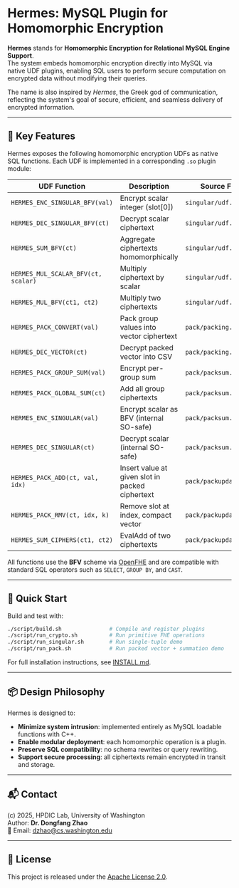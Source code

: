 # Hermes: MySQL Plugin for Homomorphic Encryption

**Hermes** stands for **Homomorphic Encryption for Relational MySQL Engine Support**.  
The system embeds homomorphic encryption directly into MySQL via native UDF plugins, enabling SQL users to perform secure computation on encrypted data without modifying their queries.

The name is also inspired by *Hermes*, the Greek god of communication, reflecting the system's goal of secure, efficient, and seamless delivery of encrypted information.

---

## 🔐 Key Features

Hermes exposes the following homomorphic encryption UDFs as native SQL functions. Each UDF is implemented in a corresponding `.so` plugin module:

| UDF Function | Description | Source File |
|--------------|-------------|-------------|
| `HERMES_ENC_SINGULAR_BFV(val)` | Encrypt scalar integer (slot[0]) | `singular/udf.cpp` |
| `HERMES_DEC_SINGULAR_BFV(ct)` | Decrypt scalar ciphertext | `singular/udf.cpp` |
| `HERMES_SUM_BFV(ct)` | Aggregate ciphertexts homomorphically | `singular/udf.cpp` |
| `HERMES_MUL_SCALAR_BFV(ct, scalar)` | Multiply ciphertext by scalar | `singular/udf.cpp` |
| `HERMES_MUL_BFV(ct1, ct2)` | Multiply two ciphertexts | `singular/udf.cpp` |
| `HERMES_PACK_CONVERT(val)` | Pack group values into vector ciphertext | `pack/packing.cpp` |
| `HERMES_DEC_VECTOR(ct)` | Decrypt packed vector into CSV | `pack/packing.cpp` |
| `HERMES_PACK_GROUP_SUM(val)` | Encrypt per-group sum | `pack/packsum.cpp` |
| `HERMES_PACK_GLOBAL_SUM(ct)` | Add all group ciphertexts | `pack/packsum.cpp` |
| `HERMES_ENC_SINGULAR(val)` | Encrypt scalar as BFV (internal SO-safe) | `pack/packsum.cpp` |
| `HERMES_DEC_SINGULAR(ct)` | Decrypt scalar (internal SO-safe) | `pack/packsum.cpp` |
| `HERMES_PACK_ADD(ct, val, idx)` | Insert value at given slot in packed ciphertext | `pack/packupdate.cpp` |
| `HERMES_PACK_RMV(ct, idx, k)` | Remove slot at index, compact vector | `pack/packupdate.cpp` |
| `HERMES_SUM_CIPHERS(ct1, ct2)` | EvalAdd of two ciphertexts | `pack/packupdate.cpp` |

All functions use the **BFV** scheme via [OpenFHE](https://github.com/openfheorg/openfhe-development) and are compatible with standard SQL operators such as `SELECT`, `GROUP BY`, and `CAST`.

---

## 🚀 Quick Start

Build and test with:

```bash
./script/build.sh               # Compile and register plugins
./script/run_crypto.sh          # Run primitive FHE operations
./script/run_singular.sh        # Run single-tuple demo
./script/run_pack.sh            # Run packed vector + summation demo
```

For full installation instructions, see [INSTALL.md](./INSTALL.md).

---

## 📦 Design Philosophy

Hermes is designed to:

- **Minimize system intrusion**: implemented entirely as MySQL loadable functions with C++.
- **Enable modular deployment**: each homomorphic operation is a plugin.
- **Preserve SQL compatibility**: no schema rewrites or query rewriting.
- **Support secure processing**: all ciphertexts remain encrypted in transit and storage.

---

## 📬 Contact

(c) 2025, HPDIC Lab, University of Washington  
Author: **Dr. Dongfang Zhao**  
📧 Email: <dzhao@cs.washington.edu>

---

## 📄 License

This project is released under the [Apache License 2.0](LICENSE).
